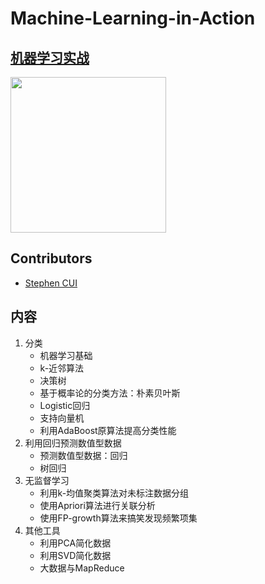 # Machine-Learning-in-Action

## [机器学习实战](https://www.ituring.com.cn/book/1021)

<a href="https://www.ituring.com.cn/book/1021"><img src="https://file.ituring.com.cn/LargeCover/0100c4b0e732c1a37ef4" width=249px></a>

## Contributors

- [Stephen CUI](https://github.com/JPL-JUNO)

## 内容

1. 分类
   - 机器学习基础
   - k-近邻算法
   - 决策树
   - 基于概率论的分类方法：朴素贝叶斯
   - Logistic回归
   - 支持向量机
   - 利用AdaBoost原算法提高分类性能
2. 利用回归预测数值型数据
   - 预测数值型数据：回归
   - 树回归
3. 无监督学习
   - 利用k-均值聚类算法对未标注数据分组
   - 使用Apriori算法进行关联分析
   - 使用FP-growth算法来搞笑发现频繁项集
4. 其他工具
   - 利用PCA简化数据
   - 利用SVD简化数据
   - 大数据与MapReduce
